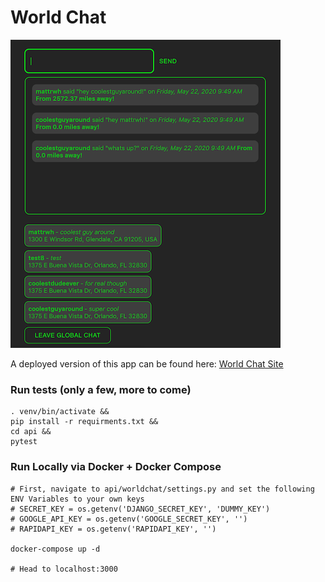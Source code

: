 # World Chat

![demopic](https://github.com/mattrwh-pC506/worldchat/blob/master/demopic.png "Screenshot of Site")

A deployed version of this app can be found here: [World Chat Site](https://guarded-plateau-50861.herokuapp.com/login)

### Run tests (only a few, more to come)
```
. venv/bin/activate &&
pip install -r requirments.txt && 
cd api && 
pytest
```

### Run Locally via Docker + Docker Compose
```
# First, navigate to api/worldchat/settings.py and set the following ENV Variables to your own keys
# SECRET_KEY = os.getenv('DJANGO_SECRET_KEY', 'DUMMY_KEY') 
# GOOGLE_API_KEY = os.getenv('GOOGLE_SECRET_KEY', '') 
# RAPIDAPI_KEY = os.getenv('RAPIDAPI_KEY', '') 

docker-compose up -d

# Head to localhost:3000
```

